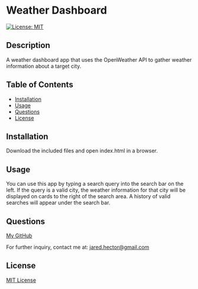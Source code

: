 # Weather Dashboard
  
[![License: MIT](https://img.shields.io/badge/License-MIT-yellow.svg)](https://opensource.org/licenses/MIT)

  ## Description

  A weather dashboard app that uses the OpenWeather API to gather weather information about a target city.

  ## Table of Contents
  - [Installation](#installation)
  - [Usage](#usage)
  - [Questions](#questions)
  - [License](#license)

  ## Installation

  Download the included files and open index.html in a browser.

  ## Usage

  You can use this app by typing a search query into the search bar on the left. If the query is a valid city, the weather information for that city will be displayed on cards to the right of the search area. A history of valid searches will appear under the search bar.

  ## Questions

  [My GitHub](https://github.com/jwhector)

  For further inquiry, contact me at: jared.hector@gmail.com
  
  ## License

  [MIT License](https://choosealicense.com/licenses/mit/)